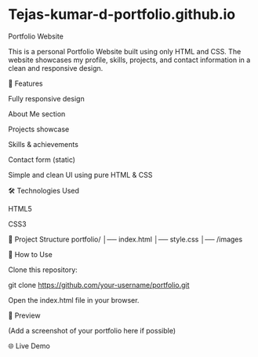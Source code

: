 # Tejas-kumar-d-portfolio.github.io
Portfolio Website

This is a personal Portfolio Website built using only HTML and CSS.
The website showcases my profile, skills, projects, and contact information in a clean and responsive design.

🚀 Features

Fully responsive design

About Me section

Projects showcase

Skills & achievements

Contact form (static)

Simple and clean UI using pure HTML & CSS

🛠️ Technologies Used

HTML5

CSS3

📂 Project Structure
portfolio/
│── index.html
│── style.css
│── /images

🎯 How to Use

Clone this repository:

git clone https://github.com/your-username/portfolio.git


Open the index.html file in your browser.

📸 Preview

(Add a screenshot of your portfolio here if possible)

🌐 Live Demo
